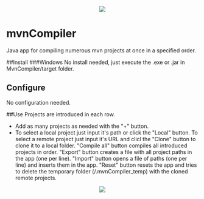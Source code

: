 <p align="center">
  <img src="https://github.com/berenar/mvnCompiler/blob/master/src/main/resources/mvn_logo_2.png"/>
</p>

# mvnCompiler
Java app for compiling numerous mvn projects at once in a specified order.

##Install
###Windows
No install needed, just execute the .exe or .jar in MvnCompiler/target folder.

## Configure
No configuration needed.

##Use
Projects are introduced in each row.
* Add as many projects as needed with the "+" button.
* To select a local project just input it's path or click the "Local" button.
To select a remote project just input it's URL and clicl the "Clone" button to clone it to a local folder.
"Compile all" button compiles all introduced projects in order.
"Export" button creates a file with all project paths in the app (one per line).
"Import" button opens a file of paths (one per line) and inserts them in the app.
"Reset" button resets the app and tries to delete the temporary folder (/.mvnCompiler_temp) with the cloned remote projects.

<p align="center">
<img src="https://github.com/berenar/mvnCompiler/blob/master/mvncompiler_screenshot.png"/>
</p>
